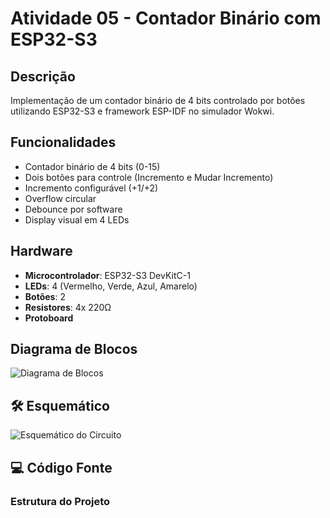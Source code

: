 # Atividade 05 - Contador Binário com ESP32-S3

## Descrição
Implementação de um contador binário de 4 bits controlado por botões utilizando ESP32-S3 e framework ESP-IDF no simulador Wokwi.

##  Funcionalidades
-  Contador binário de 4 bits (0-15)
-  Dois botões para controle (Incremento e Mudar Incremento)
-  Incremento configurável (+1/+2)
-  Overflow circular
-  Debounce por software
-  Display visual em 4 LEDs

##  Hardware
- **Microcontrolador**: ESP32-S3 DevKitC-1
- **LEDs**: 4 (Vermelho, Verde, Azul, Amarelo)
- **Botões**: 2
- **Resistores**: 4x 220Ω
- **Protoboard**

##  Diagrama de Blocos
![Diagrama de Blocos](docs/diagrama-bloco.png)

## 🛠 Esquemático
![Esquemático do Circuito](docs/esquematico.png)

## 💻 Código Fonte

### Estrutura do Projeto
